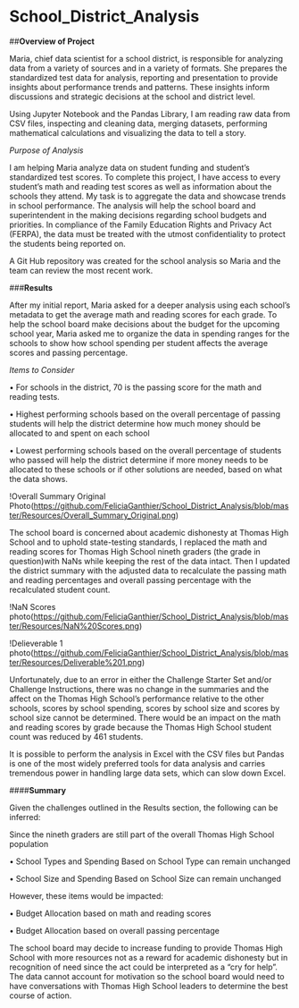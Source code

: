 # School_District_Analysis

##**Overview of Project**

Maria, chief data scientist for a school district, is responsible for analyzing data from a variety of sources and in a variety of formats. She prepares the standardized test data for analysis, reporting and presentation to provide insights about performance trends and patterns. These insights inform discussions and strategic decisions at the school and district level. 

Using Jupyter Notebook and the Pandas Library, I am reading raw data from CSV files, inspecting and cleaning data, merging datasets, performing mathematical calculations and visualizing the data to tell a story.

*Purpose of Analysis*

I am helping Maria analyze data on student funding and student’s standardized test scores. To complete this project, I have access to every student’s math and reading test scores as well as information about the schools they attend. My task is to aggregate the data and showcase trends in school performance. The analysis will help the school board and superintendent in the making decisions regarding school budgets and priorities.  In compliance of the Family Education Rights and Privacy Act (FERPA), the data must be treated with the utmost confidentiality to protect the students being reported on. 

A Git Hub repository was created for the school analysis so Maria and the team can review the most recent work. 

###**Results**

After my initial report, Maria asked for a deeper analysis using each school’s metadata to get the average math and reading scores for each grade. To help the school board make decisions about the budget for the upcoming school year, Maria asked me to organize the data in spending ranges for the schools to show how school spending per student affects the average scores and passing percentage. 

*Items to Consider*

•	For schools in the district, 70 is the passing score for the math and reading tests. 

•	Highest performing schools based on the overall percentage of passing students will help the district determine how much money should be allocated to and spent on each school 

•	Lowest performing schools based on the overall percentage of students who passed will help the district determine if more money needs to be allocated to these schools or if other solutions are needed, based on what the data shows. 

!Overall Summary Original Photo(https://github.com/FeliciaGanthier/School_District_Analysis/blob/master/Resources/Overall_Summary_Original.png)

The school board is concerned about academic dishonesty at Thomas High School and to uphold state-testing standards, I replaced the math and reading scores for Thomas High School nineth graders (the grade in question)with NaNs while keeping the rest of the data intact. Then I updated the district summary with the adjusted data to recalculate the passing math and reading percentages and overall passing percentage with the recalculated student count.

!NaN Scores photo(https://github.com/FeliciaGanthier/School_District_Analysis/blob/master/Resources/NaN%20Scores.png)

!Delieverable 1 photo(https://github.com/FeliciaGanthier/School_District_Analysis/blob/master/Resources/Deliverable%201.png)

Unfortunately, due to an error in either the Challenge Starter Set and/or Challenge Instructions, there was no change in the summaries and the affect on the Thomas High School’s performance relative to the other schools, scores by school spending, scores by school size and scores by school size cannot be determined. There would be an impact on the math and reading scores by grade because the Thomas High School student count was reduced by 461 students. 

It is possible to perform the analysis in Excel with the CSV files but Pandas is one of the most widely preferred tools for data analysis and carries tremendous power in handling large data sets, which can slow down Excel. 

####**Summary**

Given the challenges outlined in the Results section, the following can be inferred:

Since the nineth graders are still part of the overall Thomas High School population

•	School Types and Spending Based on School Type can remain unchanged

•	School Size and Spending Based on School Size can remain unchanged

However, these items would be impacted:

•	Budget Allocation based on math and reading scores

•	Budget Allocation based on overall passing percentage

The school board may decide to increase funding to provide Thomas High School with more resources not as a reward for academic dishonesty but in recognition of need since the act could be interpreted as a “cry for help”.  The data cannot account for motivation so the school board would need to have conversations with Thomas High School leaders to determine the best course of action. 
